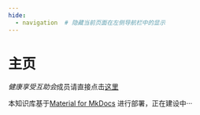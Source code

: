 ```yaml
---
hide:
  - navigation  # 隐藏当前页面在左侧导航栏中的显示
---
```


# 主页

*健康享受互助会*成员请直接点击[这里](./gonghui/index.md)

本知识库基于[Material for MkDocs](https://squidfunk.github.io/mkdocs-material/) 进行部署，正在建设中···
